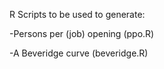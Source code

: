 R Scripts to be used to generate:

-Persons per (job) opening (ppo.R)

-A Beveridge curve (beveridge.R)
